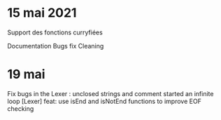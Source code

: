 # 15 mai 2021
Support des fonctions curryfiées

Documentation
Bugs fix
Cleaning

# 19 mai

Fix bugs in the Lexer : unclosed strings and comment started an infinite loop
[Lexer] feat: use isEnd and isNotEnd functions to improve EOF checking
